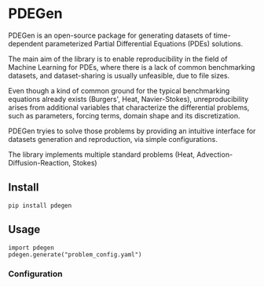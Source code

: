 # PDEGen

PDEGen is an open-source package for generating datasets of time-dependent parameterized Partial Differential Equations (PDEs) solutions. 

The main aim of the library is to enable reproducibility in the field of Machine Learning for PDEs, where there is a lack of common benchmarking datasets, and dataset-sharing is usually unfeasible, due to file sizes.

Even though a kind of common ground for the typical benchmarking equations already exists (Burgers', Heat, Navier-Stokes), unreproducibility arises from additional variables that characterize the differential problems, such as parameters, forcing terms, domain shape and its discretization.

PDEGen tryies to solve those problems by providing an intuitive interface for datasets generation and reproduction, via simple configurations.


The library implements multiple standard problems (Heat, Advection-Diffusion-Reaction, Stokes)

## Install
    
    pip install pdegen

## Usage

    import pdegen
    pdegen.generate("problem_config.yaml")


### Configuration
